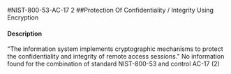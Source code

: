 #NIST-800-53-AC-17 2
##Protection Of Confidentiality / Integrity Using Encryption
#### Description
"The information system implements cryptographic mechanisms to protect the confidentiality and integrity of remote access sessions."
No information found for the combination of standard NIST-800-53 and control AC-17 (2)
